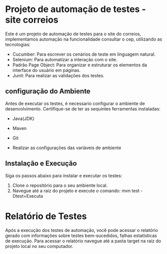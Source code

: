 # Projeto de automação de testes - site correios

Este é um projeto de automação de testes para o site do correios, implementamos automação na funcionalidade consultar o cep, utilizando as tecnologias:
- Cucumber: Para escrever os cenários de teste em linguagem natural.
- Selenium: Para automatizar a interação com o site.
- Padrão Page Object: Para organizar e estruturar os elementos da interface do usuário em páginas.
- Junit: Para realizar as validações dos testes.

## configuração do Ambiente

Antes de executar os testes, é necessario configurar o ambiente de desenvolvimento. Certifique-se de ter as sequintes ferramentas instaladas:

- Java(JDK)
- Maven
- Git

- Realizar as configurações das variáveis de ambiente

## Instalação e Execução

Siga os passos abaixo para instalar e executar os testes:

1. Clone o repositório para o seu ambiente local.
2. Navegue até a raiz do projeto e execute o comando: mvn test -Dtest=Executa

# Relatório de Testes

Após a execução dos testes de automação, você pode acessar o relatório gerado com informações  sobre testes bem-sucedidos, falhas estatísticas de execução.
Para acessar o relatório navegue até a pasta target na raiz do projeto local no seu computador.



